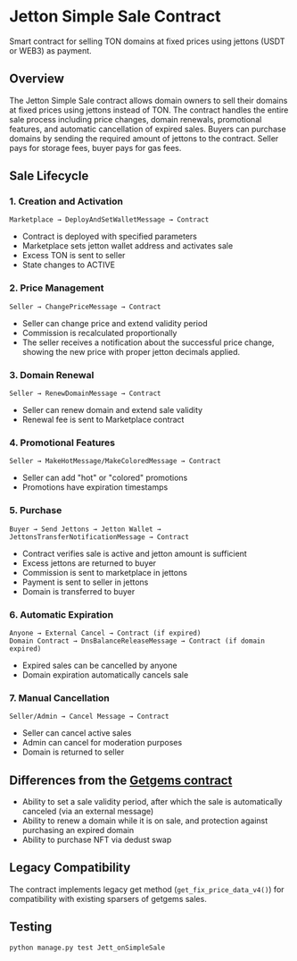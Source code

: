 # Jetton Simple Sale Contract

Smart contract for selling TON domains at fixed prices using jettons (USDT or WEB3) as payment.

## Overview

The Jetton Simple Sale contract allows domain owners to sell their domains at fixed prices using jettons instead of TON. The contract handles the entire sale process including price changes, domain renewals, promotional features, and automatic cancellation of expired sales. Buyers can purchase domains by sending the required amount of jettons to the contract. Seller pays for storage fees, buyer pays for gas fees.

## Sale Lifecycle

### 1. Creation and Activation
```
Marketplace → DeployAndSetWalletMessage → Contract
```
- Contract is deployed with specified parameters
- Marketplace sets jetton wallet address and activates sale
- Excess TON is sent to seller
- State changes to ACTIVE

### 2. Price Management
```
Seller → ChangePriceMessage → Contract
```
- Seller can change price and extend validity period
- Commission is recalculated proportionally
- The seller receives a notification about the successful price change, showing the new price with proper jetton decimals applied.

### 3. Domain Renewal
```
Seller → RenewDomainMessage → Contract
```
- Seller can renew domain and extend sale validity
- Renewal fee is sent to Marketplace contract

### 4. Promotional Features
```
Seller → MakeHotMessage/MakeColoredMessage → Contract
```
- Seller can add "hot" or "colored" promotions
- Promotions have expiration timestamps

### 5. Purchase
```
Buyer → Send Jettons → Jetton Wallet → JettonsTransferNotificationMessage → Contract
```
- Contract verifies sale is active and jetton amount is sufficient
- Excess jettons are returned to buyer
- Commission is sent to marketplace in jettons
- Payment is sent to seller in jettons
- Domain is transferred to buyer

### 6. Automatic Expiration
```
Anyone → External Cancel → Contract (if expired)
Domain Contract → DnsBalanceReleaseMessage → Contract (if domain expired)
```
- Expired sales can be cancelled by anyone
- Domain expiration automatically cancels sale

### 7. Manual Cancellation
```
Seller/Admin → Cancel Message → Contract
```
- Seller can cancel active sales
- Admin can cancel for moderation purposes
- Domain is returned to seller


## Differences from the [Getgems contract](https://github.com/getgems-io/nft-contracts/blob/main/packages/contracts/sources/nft-fixprice-sale-v4r1.fc)
- Ability to set a sale validity period, after which the sale is automatically canceled (via an external message)
- Ability to renew a domain while it is on sale, and protection against purchasing an expired domain
- Ability to purchase NFT via dedust swap

## Legacy Compatibility

The contract implements legacy get method (`get_fix_price_data_v4()`) for compatibility with existing sparsers of getgems sales.

## Testing

```shell
python manage.py test Jett_onSimpleSale
```
